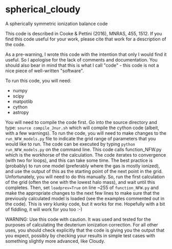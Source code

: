 # spherical_cloudy
A spherically symmetric ionization balance code

This code is described in Cooke & Pettini (2016), MNRAS, 455, 1512. If you find this code useful for your work, please cite that work for a description of the code.

As a pre-warning, I wrote this code with the intention that only I would find it useful. So I apologise for the lack of comments and documentation. You should also bear in mind that this is what I call "code" - this code is not a nice piece of well-written "software".

To run this code, you will need:
- numpy
- scipy
- matpotlib
- cython
- astropy

You will need to compile the code first. Go into the source directory and type: `source compile_Jnur.sh` which will compile the cython code (albeit, with a few warnings). To run the code, you will need to make changes to the `run_NFW_models.py` file to indicate the grid range of parameters that you would like to run. The code can be executed by typing `python run_NFW_models.py` on the command line. This code calls function_NFW.py which is the workhorse of the calculation. The code iterates to convergence (with two for loops), and this can take some time. The best practice is (probably) to run one model (preferably where the gas is mostly ionized), and use the output of this as the starting point of the next point in the grid. Unfortunately, you will need to do this manually. So, run the first calculation of the grid (often the one with the lowest halo mass), and wait until this completes. Then, set `loadprev=True` on line ~255 of `function_NFW.py` and make the appropriate changes to the next few lines to make sure that the previously calculated model is loaded (see the examples commented out in the code). This is very klunky code, but it works for me. Hopefully with a bit of fiddling, it will work for you too  :-)

WARNING: Use this code with caution. It was used and tested for the purposes of calculating the deuterium ionization correction. For all other uses, you should check explicitly that the code is giving you the output that you expect, possibly by checking your results in simple test cases with something slightly more advanced, like Cloudy.
